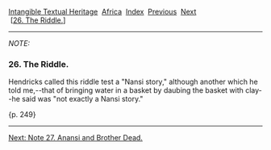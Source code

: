 [Intangible Textual Heritage](../../index)  [Africa](../index) 
[Index](index)  [Previous](jas025n)  [Next](jas027n)   
 \[[26. The Riddle.](jas026)\]

------------------------------------------------------------------------

*NOTE:* 

### 26. The Riddle.

Hendricks called this riddle test a "Nansi story," although another
which he told me,--that of bringing water in a basket by daubing the
basket with clay--he said was "not exactly a Nansi story."

{p. 249}

------------------------------------------------------------------------

[Next: Note 27. Anansi and Brother Dead.](jas027n)
